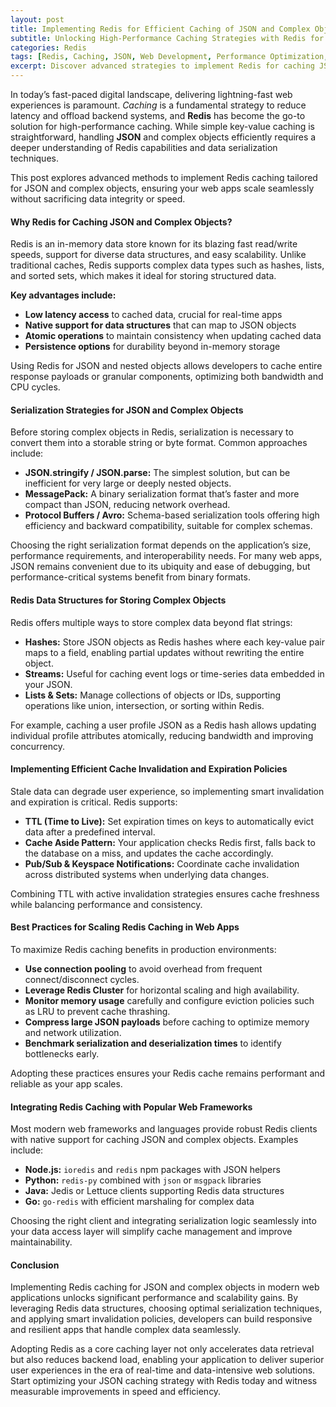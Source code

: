 ```yaml
---
layout: post
title: Implementing Redis for Efficient Caching of JSON and Complex Objects in Modern Web Apps
subtitle: Unlocking High-Performance Caching Strategies with Redis for JSON and Complex Data Structures
categories: Redis
tags: [Redis, Caching, JSON, Web Development, Performance Optimization, NoSQL, Distributed Systems]
excerpt: Discover advanced strategies to implement Redis for caching JSON and complex objects in modern web applications, enhancing speed and scalability.
---
```

In today’s fast-paced digital landscape, delivering lightning-fast web experiences is paramount. *Caching* is a fundamental strategy to reduce latency and offload backend systems, and **Redis** has become the go-to solution for high-performance caching. While simple key-value caching is straightforward, handling **JSON** and complex objects efficiently requires a deeper understanding of Redis capabilities and data serialization techniques.

This post explores advanced methods to implement Redis caching tailored for JSON and complex objects, ensuring your web apps scale seamlessly without sacrificing data integrity or speed.

#### Why Redis for Caching JSON and Complex Objects?

Redis is an in-memory data store known for its blazing fast read/write speeds, support for diverse data structures, and easy scalability. Unlike traditional caches, Redis supports complex data types such as hashes, lists, and sorted sets, which makes it ideal for storing structured data.

**Key advantages include:**

- **Low latency access** to cached data, crucial for real-time apps  
- **Native support for data structures** that can map to JSON objects  
- **Atomic operations** to maintain consistency when updating cached data  
- **Persistence options** for durability beyond in-memory storage  

Using Redis for JSON and nested objects allows developers to cache entire response payloads or granular components, optimizing both bandwidth and CPU cycles.

#### Serialization Strategies for JSON and Complex Objects

Before storing complex objects in Redis, serialization is necessary to convert them into a storable string or byte format. Common approaches include:

- **JSON.stringify / JSON.parse:** The simplest solution, but can be inefficient for very large or deeply nested objects.
- **MessagePack:** A binary serialization format that’s faster and more compact than JSON, reducing network overhead.
- **Protocol Buffers / Avro:** Schema-based serialization tools offering high efficiency and backward compatibility, suitable for complex schemas.

Choosing the right serialization format depends on the application’s size, performance requirements, and interoperability needs. For many web apps, JSON remains convenient due to its ubiquity and ease of debugging, but performance-critical systems benefit from binary formats.

#### Redis Data Structures for Storing Complex Objects

Redis offers multiple ways to store complex data beyond flat strings:

- **Hashes:** Store JSON objects as Redis hashes where each key-value pair maps to a field, enabling partial updates without rewriting the entire object.
- **Streams:** Useful for caching event logs or time-series data embedded in your JSON.
- **Lists & Sets:** Manage collections of objects or IDs, supporting operations like union, intersection, or sorting within Redis.

For example, caching a user profile JSON as a Redis hash allows updating individual profile attributes atomically, reducing bandwidth and improving concurrency.

#### Implementing Efficient Cache Invalidation and Expiration Policies

Stale data can degrade user experience, so implementing smart invalidation and expiration is critical. Redis supports:

- **TTL (Time to Live):** Set expiration times on keys to automatically evict data after a predefined interval.
- **Cache Aside Pattern:** Your application checks Redis first, falls back to the database on a miss, and updates the cache accordingly.
- **Pub/Sub & Keyspace Notifications:** Coordinate cache invalidation across distributed systems when underlying data changes.

Combining TTL with active invalidation strategies ensures cache freshness while balancing performance and consistency.

#### Best Practices for Scaling Redis Caching in Web Apps

To maximize Redis caching benefits in production environments:

- **Use connection pooling** to avoid overhead from frequent connect/disconnect cycles.  
- **Leverage Redis Cluster** for horizontal scaling and high availability.  
- **Monitor memory usage** carefully and configure eviction policies such as LRU to prevent cache thrashing.  
- **Compress large JSON payloads** before caching to optimize memory and network utilization.  
- **Benchmark serialization and deserialization times** to identify bottlenecks early.

Adopting these practices ensures your Redis cache remains performant and reliable as your app scales.

#### Integrating Redis Caching with Popular Web Frameworks

Most modern web frameworks and languages provide robust Redis clients with native support for caching JSON and complex objects. Examples include:

- **Node.js:** `ioredis` and `redis` npm packages with JSON helpers  
- **Python:** `redis-py` combined with `json` or `msgpack` libraries  
- **Java:** Jedis or Lettuce clients supporting Redis data structures  
- **Go:** `go-redis` with efficient marshaling for complex data  

Choosing the right client and integrating serialization logic seamlessly into your data access layer will simplify cache management and improve maintainability.

#### Conclusion

Implementing Redis caching for JSON and complex objects in modern web applications unlocks significant performance and scalability gains. By leveraging Redis data structures, choosing optimal serialization techniques, and applying smart invalidation policies, developers can build responsive and resilient apps that handle complex data seamlessly.

Adopting Redis as a core caching layer not only accelerates data retrieval but also reduces backend load, enabling your application to deliver superior user experiences in the era of real-time and data-intensive web solutions. Start optimizing your JSON caching strategy with Redis today and witness measurable improvements in speed and efficiency.
